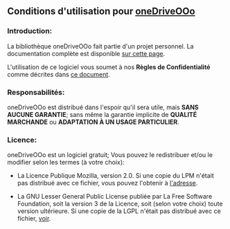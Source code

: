 ## Conditions d'utilisation pour [oneDriveOOo](https://github.com/prrvchr/oneDriveOOo)


### Introduction:

La bibliothèque oneDriveOOo fait partie d'un projet personnel.
La documentation complète est disponible [sur cette page](https://prrvchr.github.io/oneDriveOOo).

L'utilisation de ce logiciel vous soumet à nos **Règles de Confidentialité** comme décrites dans [ce document](https://prrvchr.github.io/oneDriveOOo/oneDriveOOo/registration/PrivacyPolicy_fr).


### Responsabilités:

oneDriveOOo est distribué dans l'espoir qu'il sera utile, mais **SANS AUCUNE GARANTIE**; sans même la garantie implicite de **QUALITÉ MARCHANDE** ou **ADAPTATION À UN USAGE PARTICULIER**.


### Licence:

oneDriveOOo est un logiciel gratuit; Vous pouvez le redistribuer et/ou le modifier selon les termes (à votre choix):

- La Licence Publique Mozilla, version 2.0. Si une copie du LPM n'était pas distribué avec ce fichier, vous pouvez l'obtenir à [l'adresse](http://mozilla.org/MPL/2.0/).

- La GNU Lesser General Public License publiée par La Free Software Foundation, soit la version 3 de la Licence, soit (selon votre choix) toute version ultérieure. Si une copie de la LGPL n'était pas distribué avec ce fichier, [voir](http://www.gnu.org/licenses/).
